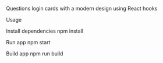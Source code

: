 Questions login cards with a modern design using React hooks

Usage

Install dependencies
npm install

Run app
npm start

Build app
npm run build
